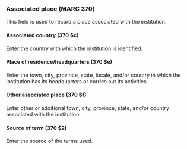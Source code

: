 ### Associated place (MARC 370)
This field is used to record a place associated with the institution.


#### Associated country (370 $c)
Enter the country with which the institution is identified.


#### Place of residence/headquarters (370 $e)
Enter the town, city, province, state, locale, and/or country in which the institution has its headquarters or carries out its activities.


#### Other associated place (370 $f)
Enter other or additional town, city, province, state, and/or country associated with the institution.


#### Source of term (370 $2)
Enter the source of the terms used.